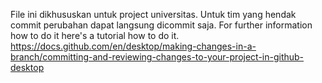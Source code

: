 File ini dikhususkan untuk project universitas. Untuk tim yang hendak commit perubahan dapat langsung dicommit saja.
For further information how to do it here's a tutorial how to do it.
https://docs.github.com/en/desktop/making-changes-in-a-branch/committing-and-reviewing-changes-to-your-project-in-github-desktop
